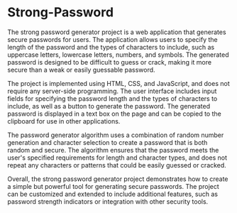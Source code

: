 # Strong-Password
The strong password generator project is a web application that generates secure passwords for users. The application allows users to specify the length of the password and the types of characters to include, such as uppercase letters, lowercase letters, numbers, and symbols. The generated password is designed to be difficult to guess or crack, making it more secure than a weak or easily guessable password.

The project is implemented using HTML, CSS, and JavaScript, and does not require any server-side programming. The user interface includes input fields for specifying the password length and the types of characters to include, as well as a button to generate the password. The generated password is displayed in a text box on the page and can be copied to the clipboard for use in other applications.

The password generator algorithm uses a combination of random number generation and character selection to create a password that is both random and secure. The algorithm ensures that the password meets the user's specified requirements for length and character types, and does not repeat any characters or patterns that could be easily guessed or cracked.

Overall, the strong password generator project demonstrates how to create a simple but powerful tool for generating secure passwords. The project can be customized and extended to include additional features, such as password strength indicators or integration with other security tools.
